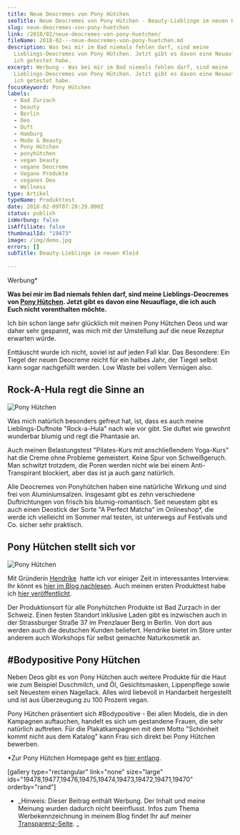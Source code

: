 ```yaml
---
title: Neue Deocremes von Pony Hütchen
seoTitle: Neue Deocremes von Pony Hütchen - Beauty-Lieblinge im neuen Kleid
slug: neue-deocremes-von-pony-huetchen
link: /2018/02/neue-deocremes-von-pony-huetchen/
fileName: 2018-02---neue-deocremes-von-pony-huetchen.md
description: Was bei mir im Bad niemals fehlen darf, sind meine
  Lieblings-Deocremes von Pony Hütchen. Jetzt gibt es davon eine Neuauflage, die
  ich getestet habe.
excerpt: Werbung - Was bei mir im Bad niemals fehlen darf, sind meine
  Lieblings-Deocremes von Pony Hütchen. Jetzt gibt es davon eine Neuauflage, die
  ich getestet habe.
focusKeyword: Pony Hütchen
labels:
  - Bad Zurzach
  - beauty
  - Berlin
  - Deo
  - Duft
  - Hamburg
  - Mode & Beauty
  - Pony Hütchen
  - ponyhütchen
  - vegan beauty
  - vegane Deocreme
  - Vegane Produkte
  - veganes Deo
  - Wellness
type: Artikel
typeName: Produkttest
date: 2018-02-09T07:28:29.000Z
status: publish
isWerbung: false
isAffiliate: false
thumbnailId: "19473"
image: /img/demo.jpg
errors: []
subTitle: Beauty-Lieblinge im neuen Kleid
  
---
```


Werbung\*

**Was bei mir im Bad niemals fehlen darf, sind meine Lieblings-Deocremes von
[Pony Hütchen](/2016/03/vegane-kosmetik-von-pony-huetchen-im-test/). Jetzt gibt
es davon eine Neuauflage, die ich auch Euch nicht vorenthalten möchte.**

Ich bin schon lange sehr glücklich mit meinen Pony Hütchen Deos und war daher
sehr gespannt, was mich mit der Umstellung auf die neue Rezeptur erwarten würde.

Enttäuscht wurde ich nicht, soviel ist auf jeden Fall klar. Das Besondere: Ein
Tiegel der neuen Deocreme reicht für ein halbes Jahr, der Tiegel selbst kann
sogar nachgefüllt werden. Low Waste bei vollem Vernügen also.

## Rock-A-Hula regt die Sinne an

![Pony Hütchen](http://cardamonchai.com/wp-content/uploads/2018/02/26290453788_faf376db9f_z-300x200.jpg)

Was mich natürlich besonders gefreut hat, ist, dass es auch meine
Lieblings-Duftnote "Rock-a-Hula" nach wie vor gibt. Sie duftet wie gewohnt
wunderbar blumig und regt die Phantasie an.

Auch meinen Belastungstest "Pilates-Kurs mit anschließendem Yoga-Kurs" hat die
Creme ohne Probleme gemeistert. Keine Spur von Schweißgeruch. Man schwitzt
trotzdem, die Poren werden nicht wie bei einem Anti-Transpirant blockiert, aber
das ist ja auch ganz natürlich.

Alle Deocremes von Ponyhütchen haben eine natürliche Wirkung und sind frei von
Aluminiumsalzen. Insgesamt gibt es zehn verschiedene Duftrichtungen von frisch
bis blumig-romantisch. Seit neuestem gibt es auch einen Deostick der Sorte "A
Perfect Matcha" im Onlineshop\*, die werde ich vielleicht im Sommer mal testen,
ist unterwegs auf Festivals und Co. sicher sehr praktisch.

## Pony Hütchen stellt sich vor

![Pony Hütchen](http://cardamonchai.com/wp-content/uploads/2018/02/40130850192_3ea14a607a_z-1-300x200.jpg)

Mit Gründerin
[Hendrike](/2016/03/pony-huetchen-interview-mit-der-gruenderin-hendrike/)  hatte
ich vor einiger Zeit in interessantes Interview. Ihr könnt es
[hier im Blog nachlesen](/2016/03/pony-huetchen-interview-mit-der-gruenderin-hendrike/).
Auch meinen ersten Produkttest habe ich
[hier veröffentlicht](/2016/03/vegane-kosmetik-von-pony-huetchen-im-test/).

Der Produktionsort für alle Ponyhütchen Produkte ist Bad Zurzach in der Schweiz.
Einen festen Standort inklusive Laden gibt es inzwischen auch in der
Strassburger Straße 37 im Prenzlauer Berg in Berlin. Von dort aus werden auch
die deutschen Kunden beliefert. Hendrike bietet im Store unter anderem auch
Workshops für selbst gemachte Naturkosmetik an.

## #Bodypositive Pony Hütchen

Neben Deos gibt es von Pony Hütchen auch weitere Produkte für die Haut wie zum
Beispiel Duschmilch, und Öl, Gesichtsmasken, Lippenpflege sowie seit Neuestem
einen Nagellack. Alles wird liebevoll in Handarbeit hergestellt und ist aus
Überzeugung zu 100 Prozent vegan.

Pony Hütchen präsentiert sich #Bodypositive - Bei allen Models, die in den
Kampagnen auftauchen, handelt es sich um gestandene Frauen, die sehr natürlich
auftreten. Für die Plakatkampagnen mit dem Motto "Schönheit kommt nicht aus dem
Katalog" kann Frau sich direkt bei Pony Hütchen bewerben.

\*Zur Pony Hütchen Homepage geht es
[hier entlang](https://www.ponyhuetchen.com/).

[gallery type="rectangular" link="none" size="large"
ids="19478,19477,19476,19475,19474,19473,19472,19471,19470" orderby="rand"]

- _Hinweis: Dieser Beitrag enthält Werbung. Der Inhalt und meine Meinung wurden
  dadurch nicht beeinflusst. Infos zum Thema Werbekennzeichnung in meinem Blog
  findet Ihr auf meiner [Transparenz-Seite](/werbung/). _

  